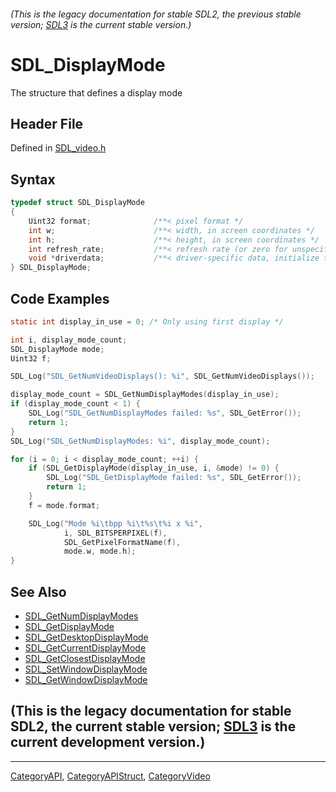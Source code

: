 ###### (This is the legacy documentation for stable SDL2, the previous stable version; [SDL3](https://wiki.libsdl.org/SDL3/) is the current stable version.)
# SDL_DisplayMode

The structure that defines a display mode

## Header File

Defined in [SDL_video.h](https://github.com/libsdl-org/SDL/blob/SDL2/include/SDL_video.h)

## Syntax

```c
typedef struct SDL_DisplayMode
{
    Uint32 format;              /**< pixel format */
    int w;                      /**< width, in screen coordinates */
    int h;                      /**< height, in screen coordinates */
    int refresh_rate;           /**< refresh rate (or zero for unspecified) */
    void *driverdata;           /**< driver-specific data, initialize to 0 */
} SDL_DisplayMode;
```

## Code Examples

```c
static int display_in_use = 0; /* Only using first display */

int i, display_mode_count;
SDL_DisplayMode mode;
Uint32 f;

SDL_Log("SDL_GetNumVideoDisplays(): %i", SDL_GetNumVideoDisplays());

display_mode_count = SDL_GetNumDisplayModes(display_in_use);
if (display_mode_count < 1) {
    SDL_Log("SDL_GetNumDisplayModes failed: %s", SDL_GetError());
    return 1;
}
SDL_Log("SDL_GetNumDisplayModes: %i", display_mode_count);

for (i = 0; i < display_mode_count; ++i) {
    if (SDL_GetDisplayMode(display_in_use, i, &mode) != 0) {
        SDL_Log("SDL_GetDisplayMode failed: %s", SDL_GetError());
        return 1;
    }
    f = mode.format;

    SDL_Log("Mode %i\tbpp %i\t%s\t%i x %i",
            i, SDL_BITSPERPIXEL(f),
            SDL_GetPixelFormatName(f),
            mode.w, mode.h);
}
```

## See Also

- [SDL_GetNumDisplayModes](SDL_GetNumDisplayModes)
- [SDL_GetDisplayMode](SDL_GetDisplayMode)
- [SDL_GetDesktopDisplayMode](SDL_GetDesktopDisplayMode)
- [SDL_GetCurrentDisplayMode](SDL_GetCurrentDisplayMode)
- [SDL_GetClosestDisplayMode](SDL_GetClosestDisplayMode)
- [SDL_SetWindowDisplayMode](SDL_SetWindowDisplayMode)
- [SDL_GetWindowDisplayMode](SDL_GetWindowDisplayMode)


## (This is the legacy documentation for stable SDL2, the current stable version; [SDL3](https://wiki.libsdl.org/SDL3/) is the current development version.)



----
[CategoryAPI](CategoryAPI), [CategoryAPIStruct](CategoryAPIStruct), [CategoryVideo](CategoryVideo)

